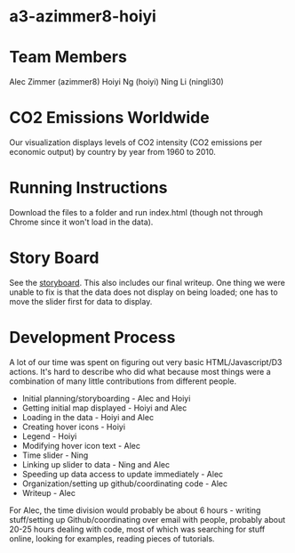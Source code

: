 # a3-azimmer8-hoiyi

# Team Members
Alec Zimmer (azimmer8)
Hoiyi Ng (hoiyi)
Ning Li (ningli30)

# CO2 Emissions Worldwide
Our visualization displays levels of CO2 intensity (CO2 emissions per economic output) by country by year from 1960 to 2010.

# Running Instructions
Download the files to a folder and run index.html (though not through Chrome since it won't load in the data).

# Story Board
See the [storyboard](storyboard.pdf). This also includes our final writeup. One thing we were unable to fix is that the data does not display on being loaded; one has to move the slider first for data to display.

# Development Process
A lot of our time was spent on figuring out very basic HTML/Javascript/D3 actions. It's hard to describe who did what because most things were a combination of many little contributions from different people.
* Initial planning/storyboarding - Alec and Hoiyi
* Getting initial map displayed - Hoiyi and Alec
* Loading in the data - Hoiyi and Alec
* Creating hover icons - Hoiyi
* Legend - Hoiyi
* Modifying hover icon text - Alec
* Time slider - Ning
* Linking up slider to data - Ning and Alec
* Speeding up data access to update immediately - Alec
* Organization/setting up github/coordinating code - Alec
* Writeup - Alec

For Alec, the time division would probably be about 6 hours - writing stuff/setting up Github/coordinating over email with people, probably about 20-25 hours dealing with code, most of which was searching for stuff online, looking for examples, reading pieces of tutorials.
